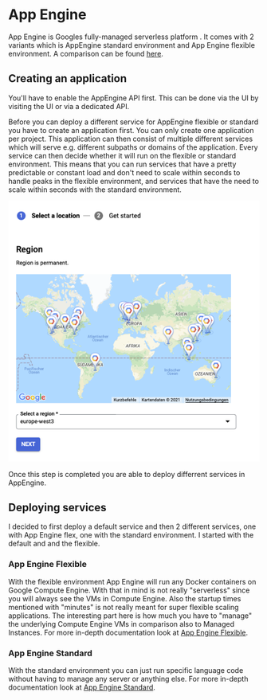 # App Engine

App Engine is Googles fully-managed serverless platform [](https://cloud.google.com/appengine/). It comes with
2 variants which is AppEngine standard environment and App Engine flexible environment. A comparison can be found
[here](https://cloud.google.com/appengine/docs/the-appengine-environments).

## Creating an application

You'll have to enable the AppEngine API first. This can be done via the UI by visiting the UI or via a dedicated API.

Before you can deploy a different service for AppEngine flexible or standard you have to create an application first. You
can only create one application per project. This application can then consist of multiple different services which will
serve e.g. different subpaths or domains of the application. Every service can then decide whether it will run on the
flexible or standard environment. This means that you can run services that have a pretty predictable or constant load
and don't need to scale within seconds to handle peaks in the flexible environment, and services that have the need
to scale within seconds with the standard environment.

![AppEngine application create](./img/AppEngine-application-create.png)

Once this step is completed you are able to deploy differrent services in AppEngine.

## Deploying services

I decided to first deploy a default service and then 2 different services, one with App Engine flex, one with
the standard environment. I started with the default and and the flexible.

### App Engine Flexible

With the flexible environment App Engine will run any Docker containers on Google Compute Engine. With that in mind is
not really "serverless" since you will always see the VMs in Compute Engine. Also the startup times mentioned with "minutes"
is not really meant for super flexible scaling applications. The interesting part here is how much you have to "manage"
the underlying Compute Engine VMs in comparison also to Managed Instances.
For more in-depth documentation look at [App Engine Flexible](./flexible).

### App Engine Standard

With the standard environment you can just run specific language code without having to manage any server or anything else.
For more in-depth documentation look at [App Engine Standard](./standard).
